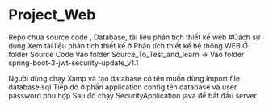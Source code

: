 # Project_Web
Repo chưa source code , Database, tài liệu phân tích thiết kế web 
#Cách sử dụng
Xem tài liệu phân tích thiết kế ở Phân tích thiết kế hệ thông WEB
Ở folder Source Code
Vào folder Source_To_Test_and_learn -> Vào folder spring-boot-3-jwt-security-update_v1.1

Người dùng chạy Xamp và tạo database có tên muốn dùng
Import file database.sql 
Tiếp đó ở phần application config tên database và user password phù hợp 
Sau đó chạy SecurityApplication.java để bắt đầu server

